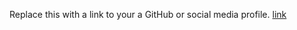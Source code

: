 Replace this with a link to your a GitHub or social media profile.
[link](https://www.freecodecamp.org/news/learn-kubernetes-in-under-3-hours-a-detailed-guide-to-orchestrating-containers-114ff420e882/)
